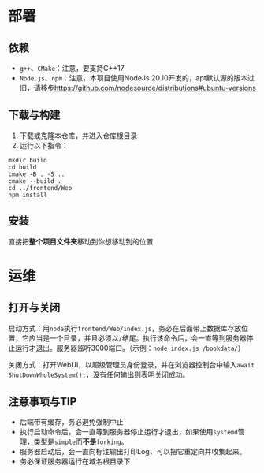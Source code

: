 # 部署
## 依赖
- `g++`、`CMake`：注意，要支持C++17
- `Node.js`、`npm`：注意，本项目使用NodeJs 20.10开发的，apt默认源的版本过旧，请移步<https://github.com/nodesource/distributions#ubuntu-versions>

## 下载与构建
1. 下载或克隆本仓库，并进入仓库根目录
2. 运行以下指令：
```
mkdir build
cd build
cmake -B . -S ..
cmake --build .
cd ../frontend/Web
npm install
```

## 安装
直接把**整个项目文件夹**移动到你想移动到的位置

# 运维
## 打开与关闭
启动方式：用`node`执行`frontend/Web/index.js`，务必在后面带上数据库存放位置，它应当是一个目录，并且必须以`/`结尾。执行该命令后，会一直等到服务器停止运行才退出。服务器监听3000端口。（示例：`node index.js /bookdata/`）

关闭方式：打开WebUI，以超级管理员身份登录，并在浏览器控制台中输入`await ShutDownWholeSystem();`，没有任何输出则表明关闭成功。

## 注意事项与TIP
- 后端带有缓存，务必避免强制中止
- 执行启动命令后，会一直等到服务器停止运行才退出，如果使用`systemd`管理，类型是`simple`而**不是**`forking`。
- 服务器启动后，会一直向标注输出打印Log，可以把它重定向并收集起来。
- 务必保证服务器运行在域名根目录下